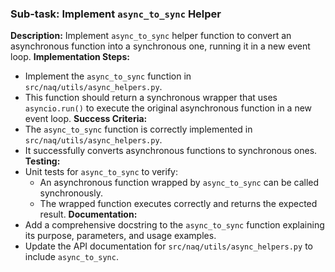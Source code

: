 ### Sub-task: Implement `async_to_sync` Helper
**Description:** Implement `async_to_sync` helper function to convert an asynchronous function into a synchronous one, running it in a new event loop.
**Implementation Steps:**
- Implement the `async_to_sync` function in `src/naq/utils/async_helpers.py`.
- This function should return a synchronous wrapper that uses `asyncio.run()` to execute the original asynchronous function in a new event loop.
**Success Criteria:**
- The `async_to_sync` function is correctly implemented in `src/naq/utils/async_helpers.py`.
- It successfully converts asynchronous functions to synchronous ones.
**Testing:**
- Unit tests for `async_to_sync` to verify:
    - An asynchronous function wrapped by `async_to_sync` can be called synchronously.
    - The wrapped function executes correctly and returns the expected result.
**Documentation:**
- Add a comprehensive docstring to the `async_to_sync` function explaining its purpose, parameters, and usage examples.
- Update the API documentation for `src/naq/utils/async_helpers.py` to include `async_to_sync`.